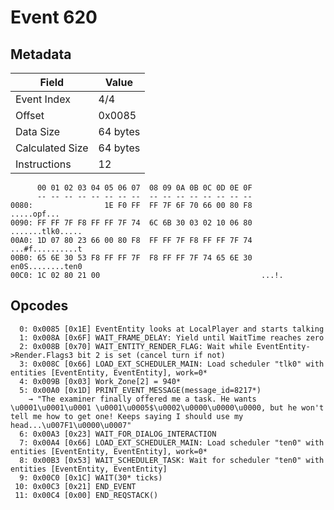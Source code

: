 # Event 620

## Metadata

| Field           | Value    |
|-----------------|----------|
| Event Index     | 4/4      |
| Offset          | 0x0085   |
| Data Size       | 64 bytes |
| Calculated Size | 64 bytes |
| Instructions    | 12       |

```
      00 01 02 03 04 05 06 07  08 09 0A 0B 0C 0D 0E 0F
      -- -- -- -- -- -- -- --  -- -- -- -- -- -- -- --
0080:                1E F0 FF  FF 7F 6F 70 66 00 80 F8       .....opf...
0090: FF FF 7F F8 FF FF 7F 74  6C 6B 30 03 02 10 06 80  .......tlk0.....
00A0: 1D 07 80 23 66 00 80 F8  FF FF 7F F8 FF FF 7F 74  ...#f..........t
00B0: 65 6E 30 53 F8 FF FF 7F  F8 FF FF 7F 74 65 6E 30  en0S........ten0
00C0: 1C 02 80 21 00                                    ...!.           
```

## Opcodes

```
  0: 0x0085 [0x1E] EventEntity looks at LocalPlayer and starts talking
  1: 0x008A [0x6F] WAIT_FRAME_DELAY: Yield until WaitTime reaches zero
  2: 0x008B [0x70] WAIT_ENTITY_RENDER_FLAG: Wait while EventEntity->Render.Flags3 bit 2 is set (cancel turn if not)
  3: 0x008C [0x66] LOAD_EXT_SCHEDULER_MAIN: Load scheduler "tlk0" with entities [EventEntity, EventEntity], work=0*
  4: 0x009B [0x03] Work_Zone[2] = 940*
  5: 0x00A0 [0x1D] PRINT_EVENT_MESSAGE(message_id=8217*)
    → "The examiner finally offered me a task. He wants \u0001\u0001\u0001 \u0001\u0005$\u0002\u0000\u0000\u0000, but he won't tell me how to get one! Keeps saying I should use my head...\u007F1\u0000\u0007"
  6: 0x00A3 [0x23] WAIT_FOR_DIALOG_INTERACTION
  7: 0x00A4 [0x66] LOAD_EXT_SCHEDULER_MAIN: Load scheduler "ten0" with entities [EventEntity, EventEntity], work=0*
  8: 0x00B3 [0x53] WAIT_SCHEDULER_TASK: Wait for scheduler "ten0" with entities [EventEntity, EventEntity]
  9: 0x00C0 [0x1C] WAIT(30* ticks)
 10: 0x00C3 [0x21] END_EVENT
 11: 0x00C4 [0x00] END_REQSTACK()
```
